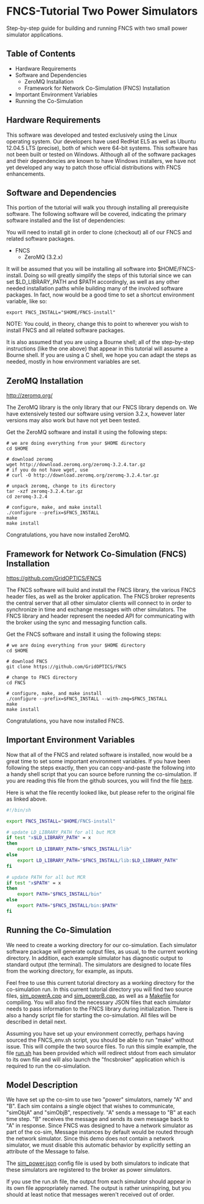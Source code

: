 FNCS-Tutorial Two Power Simulators
==================================

Step-by-step guide for building and running FNCS with two small
power simulator applications.

Table of Contents
-----------------
- Hardware Requirements
- Software and Dependencies
  - ZeroMQ Installation
  - Framework for Network Co-Simulation (FNCS) Installation
- Important Environment Variables
- Running the Co-Simulation

Hardware Requirements
---------------------
This software was developed and tested exclusively using the Linux
operating system.  Our developers have used RedHat EL5 as well as Ubuntu
12.04.5 LTS (precise), both of which were 64-bit systems. This software
has not been built or tested on Windows. Although all of the software
packages and their dependencies are known to have Windows installers, we
have not yet developed any way to patch those official distributions
with FNCS enhancements.

Software and Dependencies
-------------------------
This portion of the tutorial will walk you through installing all
prerequisite software. The following software will be covered,
indicating the primary software installed and the list of dependencies:

You will need to install git in order to clone (checkout) all of our
FNCS and related software packages.

- FNCS
  - ZeroMQ (3.2.x)

It will be assumed that you will be installing all software into
$HOME/FNCS-install. Doing so will greatly simplify the steps of this
tutorial since we can set $LD_LIBRARY_PATH and $PATH accordingly, as
well as any other needed installation paths while building many of the
involved software packages. In fact, now would be a good time to set a
shortcut environment variable, like so:

```
export FNCS_INSTALL="$HOME/FNCS-install"
```

NOTE: You could, in theory, change this to point to wherever you wish to
install FNCS and all related software packages.

It is also assumed that you are using a Bourne shell; all of the
step-by-step instructions (like the one above) that appear in this
tutorial  will assume a Bourne shell. If you are using a C shell, we
hope you can adapt the steps as needed, mostly in how environment
variables are set.

ZeroMQ Installation
-------------------
http://zeromq.org/

The ZeroMQ library is the only library that our FNCS library depends on.
We have extensively tested our software using version 3.2.x, however
later versions may also work but have not yet been tested.

Get the ZeroMQ software and install it using the following steps:

```
# we are doing everything from your $HOME directory
cd $HOME

# download zeromq
wget http://download.zeromq.org/zeromq-3.2.4.tar.gz
# if you do not have wget, use
# curl -O http://download.zeromq.org/zeromq-3.2.4.tar.gz

# unpack zeromq, change to its directory
tar -xzf zeromq-3.2.4.tar.gz
cd zeromq-3.2.4

# configure, make, and make install 
./configure --prefix=$FNCS_INSTALL
make
make install
```

Congratulations, you have now installed ZeroMQ. 

Framework for Network Co-Simulation (FNCS) Installation
-------------------------------------------------------
https://github.com/GridOPTICS/FNCS

The FNCS software will build and install the FNCS library, the various
FNCS header files, as well as the broker application. The FNCS broker
represents the central server that all other simulator clients will
connect to in order to synchronize in time and exchange messages with
other simulators. The FNCS library and header represent the needed API
for communicating with the broker using the sync and messaging function
calls.

Get the FNCS software and install it using the following steps:

```
# we are doing everything from your $HOME directory
cd $HOME

# download FNCS
git clone https://github.com/GridOPTICS/FNCS

# change to FNCS directory
cd FNCS

# configure, make, and make install 
./configure --prefix=$FNCS_INSTALL --with-zmq=$FNCS_INSTALL
make
make install
```

Congratulations, you have now installed FNCS.

Important Environment Variables
-------------------------------
Now that all of the FNCS and related software is installed, now would be
a great time to set some important environment variables. If you have
been following the steps exactly, then you can copy-and-paste the
following into a handy shell script that you can source before running
the co-simulation. If you are reading this file from the github sources,
you will find the file [here](FNCS_env.sh).

Here is what the file recently looked like, but please refer to the
original file as linked above.

```Bash
#!/bin/sh

export FNCS_INSTALL="$HOME/FNCS-install"

# update LD_LIBRARY_PATH for all but MCR
if test "x$LD_LIBRARY_PATH" = x
then
    export LD_LIBRARY_PATH="$FNCS_INSTALL/lib"
else
    export LD_LIBRARY_PATH="$FNCS_INSTALL/lib:$LD_LIBRARY_PATH"
fi

# update PATH for all but MCR
if test "x$PATH" = x
then
    export PATH="$FNCS_INSTALL/bin"
else
    export PATH="$FNCS_INSTALL/bin:$PATH"
fi
```

Running the Co-Simulation
-------------------------
We need to create a working directory for our co-simulation. Each
simulator software package will generate output files, as usual, to the
current working directory. In addition, each example simulator has
diagnostic output to standard output (the terminal). The simulators are
designed to locate files from the working directory, for example, as
inputs. 

Feel free to use this current tutorial directory as a working directory
for the co-simulation run.  In this current tutorial directory you will
find two source files, [sim_powerA.cpp](sim_powerA.cpp) and
[sim_powerB.cpp](sim_powerB.cpp), as well as a [Makefile](Makefile) for
compiling.  You will also find the necessary JSON files that each
simulator needs to pass information to the FNCS library during
initialization.  There is also a handy script file for starting the
co-simulation.  All files will be described in detail next.

Assuming you have set up your environment correctly, perhaps having
sourced the FNCS_env.sh script, you should be able to run "make" without
issue. This will compile the two source files. To run this simple
example, the file [run.sh](run.sh) has been provided which will redirect
stdout from each simulator to its own file and will also launch the
"fncsbroker" application which is required to run the co-simulation.

Model Description
-----------------
We have set up the co-sim to use two "power" simulators, namely "A" and
"B". Each sim contains a single object that wishes to communicate,
"simObjA" and "simObjB", respectively. "A" sends a message to "B" at
each time step. "B" receives the message and sends its own message back
to "A" in response. Since FNCS was designed to have a network simulator
as part of the co-sim, Message instances by default would be routed
through the network simulator. Since this demo does not contain a
network simulator, we must disable this automatic behavior by explicitly
setting an attribute of the Message to false.

The [sim_power.json](sim_power.json) config file is used by both
simulators to indicate that these simulators are registered to the
broker as power simulators.

If you use the run.sh file, the output from each simulator should appear
in its own file appropriately named. The output is rather uninspiring,
but you should at least notice that messages weren't received out of
order.
